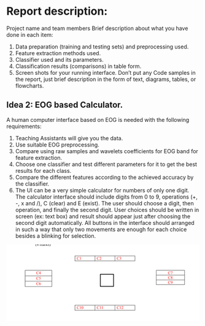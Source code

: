 # Report description:
Project name and team members
Brief description about what you have done in each item:
1) Data preparation (training and testing sets) and preprocessing used.
2) Feature extraction methods used.
3) Classifier used and its parameters.
4) Classification results (comparisons) in table form.
5) Screen shots for your running interface.
Don’t put any Code samples in the report, just brief description in the form of text,
diagrams, tables, or flowcharts.


## Idea 2: EOG based Calculator.
   A human computer interface based on EOG is needed with the following requirements:
1) Teaching Assistants will give you the data.
2) Use suitable EOG preprocessing.
3) Compare using raw samples and wavelets coefficients for EOG band for feature extraction.
4) Choose one classifier and test different parameters for it to get the best results for each class.
5) Compare the different features according to the achieved accuracy by the classifier.
6) The UI can be a very simple calculator for numbers of only one digit. 
The calculator
    interface should include digits from 0 to 9, operations (+, -, x and /), C (clear) and E (exist).
    The user should choose a digit, then operation, and finally the second digit. User choices
    should be written in screen (ex: text box) and result should appear just after choosing the
    second digit automatically. All buttons in the interface should arranged in such a way that
    only two movements are enough for each choice besides a blinking for selection.





![alt text](image.png)    